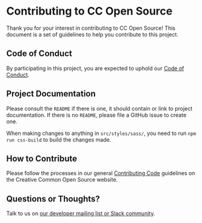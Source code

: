 # Contributing to CC Open Source

Thank you for your interest in contributing to CC Open Source! This document is
a set of guidelines to help you contribute to this project.


## Code of Conduct

By participating in this project, you are expected to uphold our [Code of
Conduct][code_of_conduct].

[code_of_conduct]:https://creativecommons.github.io/community/code-of-conduct/


## Project Documentation

Please consult the `README` if there is one, it should contain or link to
project documentation. If there is no `README`, please file a GitHub issue to
create one.

When making changes to anything in `src/styles/sass/`, you need to run `npm run css-build` to build the changes made.


## How to Contribute

Please follow the processes in our general [Contributing Code][contributing]
guidelines on the Creative Common Open Source website.

[contributing]:https://creativecommons.github.io/contributing-code/


## Questions or Thoughts?

Talk to us on [our developer mailing list or Slack community][community].

[community]:https://creativecommons.github.io/community/
